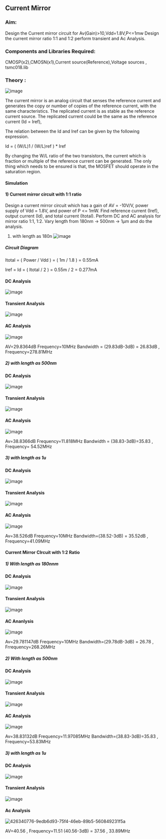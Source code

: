 ## Current Mirror 

### Aim:
Design the Current mirror circuit for Av(Gain)>10,Vdd=1.8V,P<=1mw Design the current mirror ratio 1:1 and 1:2 perform transient and Ac Analysis.

### Components and Libraries Required:
CMOSP(x2),CMOSN(x1),Current source(Reference),Voltage sources , tsmc018.lib

### Theory :

![image](https://github.com/user-attachments/assets/5e5c5fe3-3c5c-493b-b2fd-1efec5881fa0)

The current mirror is an analog circuit that senses the reference current and generates the copy or number of copies of the reference current, with the same characteristics. The replicated current is as stable as the reference current source. The replicated current could be the same as the reference current (Id = Iref),


The relation between the Id and Iref can be given by the following expression.

Id = ( (W/L)1 / (W/L)ref ) * Iref

By changing the W/L ratio of the two transistors, the current which is fraction or multiple of the reference current can be generated. The only thing which needs to be ensured is that, the MOSFET should operate in the saturation region.

#### Simulation 
#### 1) Current mirror circuit with 1:1 ratio
Design a current mirror circuit which has a gain of AV = -10V/V, power supply of Vdd = 1.8V, and power of P <= 1mW. Find reference current (Iref), output current (Id), and total current (Itotal). Perform DC and AC analysis for mirror ratio 1:1, 1:2. Vary length from 180nm -> 500nm -> 1µm and do the analysis.
1) with length as 180n
![image](https://github.com/user-attachments/assets/ec823f17-66d5-4b5b-8f5f-650cb814ca37)
##### Circuit Diagram
Itotal = ( Power / Vdd )
= ( 1m / 1.8 )
= 0.55mA

Iref = Id = ( Itotal / 2 )
= 0.55m / 2
= 0.277mA
#### DC Analysis
![image](https://github.com/user-attachments/assets/66dbaded-8ed4-4f99-b83e-5dc9da33ad1b)

#### Transient Analysis
![image](https://github.com/user-attachments/assets/2ee3938c-dbe8-4c71-81b1-ef285ec5567e)

#### AC Analysis
![image](https://github.com/user-attachments/assets/a08667d9-8f63-4a35-ace9-04cbaff65b08)

AV=29.8364dB Frequency=10MHz
Bandwidth = (29.83dB-3dB) = 26.83dB , Frequency=278.81MHz
##### 2) with length as 500nm
#### DC Analysis
![image](https://github.com/user-attachments/assets/f64a80a7-4786-4999-99bf-0b1218b2585f)

#### Transient Analysis
![image](https://github.com/user-attachments/assets/f4d94e8a-9685-47f0-9b94-4c83b41d6f14)

#### AC Analysis
![image](https://github.com/user-attachments/assets/a8f4d2d8-6fa7-48b2-9d69-dd4a77baff54)

Av=38.8366dB Frequency=11.818MHz
Bandwidth = (38.83-3dB)=35.83 , Frequency= 54.52MHz

##### 3) with length as 1u
#### DC Analysis
![image](https://github.com/user-attachments/assets/8d6ce3e9-8462-4a80-96f4-8f2121979018)

#### Transient Analysis
![image](https://github.com/user-attachments/assets/65ac6a33-7123-40e3-aa45-97929cde7944)

#### AC Analysis
![image](https://github.com/user-attachments/assets/3e3006d5-1031-4fab-9a17-e5f24ec736a3)

Av=38.526dB Frequency=10MHz
Bandwidth=(38.52-3dB) = 35.52dB , Frequency=41.09MHz


#### Current Mirror CIrcuit with 1:2 Ratio

##### 1) With length as 180nnm
#### DC Analysis
![image](https://github.com/user-attachments/assets/1119a53c-488f-4885-97a6-f60ba8f896a6)

#### Transient Analysis
![image](https://github.com/user-attachments/assets/a99562ab-7e0a-4fe0-8521-ed1228d7f348)

#### AC Ananlysis
![image](https://github.com/user-attachments/assets/1748a3e7-09f7-422f-8c15-1166af4698dc)

Av=29.781147dB Frequency=10MHz
Bandwidth=(29.78dB-3dB) = 26.78 , Frrequency=268.26MHz

##### 2) With length as 500nm
#### DC Analysis
![image](https://github.com/user-attachments/assets/b4314a22-119a-4881-8425-eafaaacff93b)

#### Transient Analysis
![image](https://github.com/user-attachments/assets/3423b70f-38a4-4286-aabf-d5ba49ab598e)

#### AC Analysis
![image](https://github.com/user-attachments/assets/78c753b5-1885-44ea-9d7d-9191075940b7)

Av=38.83132dB Frequency=11.97085MHz
Bandwidth=(38.83-3dB)=35.83 , Frequency=53.83MHz

##### 3) with length as 1u
#### DC Analysis
![image](https://github.com/user-attachments/assets/ae3d30b9-4fd5-46fd-93e3-946675362218)
#### Transient Analysis
![image](https://github.com/user-attachments/assets/499f5454-61a9-4984-a691-9207b74aecb4)
#### Ac Analysis
![426340776-9edb6d93-75f4-46eb-89b5-560849231f5a](https://github.com/user-attachments/assets/15c69ef2-d9ea-4227-b15c-bdad0e20fb43)


AV=40.56 , Frequency=11.51
(40.56-3dB) = 37.56 , 33.89MHz
 
